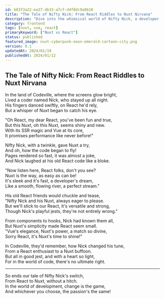 ```yaml
---
id: b83f3a22-ea27-4b33-a7cf-d4f8dc9a8b10
title: "The Tale of Nifty Nick: From React Riddles to Nuxt Nirvana"
description: "Dive into the whimsical world of Nifty Nick, a developer who discovers the wonders of Nuxt, turning from a React riddler to a Nuxt ninja, all while playfully jesting at his old React ways."
category: frontend
tags: [nuxt, vue, react]
primaryKeyword: ["Nuxt vs React"]
status: published
featured_image: nuxt-cyberpunk-neon-emerald-cartoon-city.png
version: 0.1
updatedAt: 2024/01/19
publishedAt: 2024/01/12
---
```


## The Tale of Nifty Nick: From React Riddles to Nuxt Nirvana

In the land of Codeville, where the screens glow bright,  
Lived a coder named Nick, who stayed up all night.  
His fingers danced swiftly, on React he'd rely,  
But a whisper of Nuxt began to catch his eye.

"Oh React, my dear React, you've been fun and true,  
But this Nuxt, oh this Nuxt, seems shiny and new.  
With its SSR magic and Vue at its core,  
It promises performance like never before!"

Nifty Nick, with a twinkle, gave Nuxt a try,  
And oh, how the code began to fly!  
Pages rendered so fast, it was almost a joke,  
And Nick laughed at his old React code like a bloke.

"Now listen here, React folks, don't you see?  
Nuxt is the way, as easy as can be!  
It's sleek and it's fast, a developer's dream,  
Like a smooth, flowing river, a perfect stream."

His old React friends would chuckle and tease,  
"Nifty Nick and his Nuxt, always eager to please.  
But we'll stick to our React, it's versatile and strong,  
Though Nick's playful jests, they're not entirely wrong."

From components to hooks, Nick had known them all,  
But Nuxt's simplicity made React seem small.  
"Vue's elegance, Nuxt's power, a match so divine,  
Sorry React, it's Nuxt's time to shine!"

In Codeville, they'd remember, how Nick changed his tune,  
From a React enthusiast to a Nuxt buffoon.  
But all in good jest, and with a heart so light,  
For in the world of code, there's no ultimate right.

---

So ends our tale of Nifty Nick's switch,  
From React to Nuxt, without a hitch.  
In the world of development, change is the game,  
And whichever you choose, the passion's the same!
